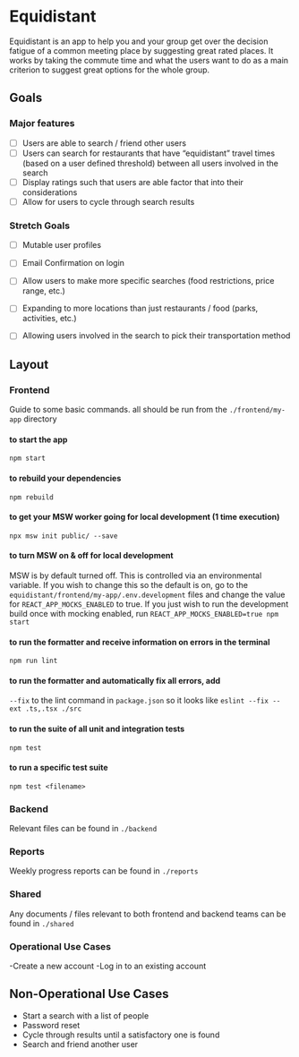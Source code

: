 # Equidistant
Equidistant is an app to help you and your group get over the decision fatigue of a common meeting place by suggesting great rated places. It works by taking the commute time and what the users want to do as a main criterion to suggest great options for the whole group.

## Goals
### Major features
- [ ] Users are able to search / friend other users
- [ ] Users can search for restaurants that have “equidistant” travel times (based on a user defined threshold) between all users involved in the search
- [ ] Display ratings such that users are able factor that into their considerations
- [ ] Allow for users to cycle through search results

### Stretch Goals
- [ ] Mutable user profiles
- [ ] Email Confirmation on login
- [ ] Allow users to make more specific searches (food restrictions, price range, etc.)
- [ ] Expanding to more locations than just restaurants / food (parks, activities, etc.)
- [ ] Allowing users involved in the search to pick their transportation method


## Layout
### Frontend

Guide to some basic commands. all should be run from the `./frontend/my-app` directory

#### to start the app
`npm start`

#### to rebuild your dependencies 
`npm rebuild`

#### to get your MSW worker going for local development (1 time execution)
`npx msw init public/ --save`

#### to turn MSW on & off for local development
MSW is by default turned off. This is controlled via an environmental variable. If you wish to change this so the default is on, go to the `equidistant/frontend/my-app/.env.development` files and change the value for `REACT_APP_MOCKS_ENABLED` to true. If you just wish to run the development build once with mocking enabled, run `REACT_APP_MOCKS_ENABLED=true npm start`

#### to run the formatter and receive information on errors in the terminal
`npm run lint`

#### to run the formatter and automatically fix all errors, add
`--fix` to the lint command in `package.json` so it looks like
`eslint --fix --ext .ts,.tsx ./src`

#### to run the suite of all unit and integration tests
`npm test`

#### to run a specific test suite
`npm test <filename>`

### Backend
Relevant files can be found in `./backend`

### Reports
Weekly progress reports can be found in `./reports`

### Shared
Any documents / files relevant to both frontend and backend teams can be found in `./shared`

### Operational Use Cases
-Create a new account
-Log in to an existing account

## Non-Operational Use Cases
- Start a search with a list of people
- Password reset
- Cycle through results until a satisfactory one is found
- Search and friend another user
